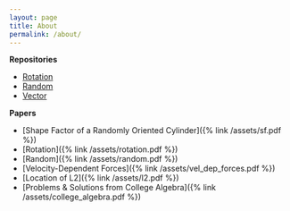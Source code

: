 ```yaml
---
layout: page
title: About
permalink: /about/
---
```


**Repositories**

- [Rotation](https://github.com/rsaucier/Rotation)
- [Random](https://github.com/rsaucier/Random)
- [Vector](https://github.com/rsaucier/Vector)

**Papers**

- [Shape Factor of a Randomly Oriented Cylinder]({% link /assets/sf.pdf %})
- [Rotation]({% link /assets/rotation.pdf %})
- [Random]({% link /assets/random.pdf %})
- [Velocity-Dependent Forces]({% link /assets/vel_dep_forces.pdf %})
- [Location of L2]({% link /assets/l2.pdf %})
- [Problems & Solutions from College Algebra]({% link /assets/college_algebra.pdf %})

